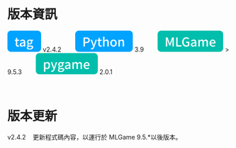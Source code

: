 # 版本資訊

![tag-chip](/assets/icons/tag.svg) v2.4.2&nbsp;&nbsp;&nbsp;&nbsp;&nbsp;&nbsp;&nbsp;&nbsp;![python-chip](/assets/icons/python.svg) 3.9&nbsp;&nbsp;&nbsp;&nbsp;&nbsp;&nbsp;&nbsp;&nbsp;![mlgame-chip](/assets/icons/mlGame.svg) > 9.5.3&nbsp;&nbsp;&nbsp;&nbsp;&nbsp;&nbsp;&nbsp;&nbsp;![pygame-chip](/assets/icons/pygame.svg) 2.0.1

<br />

# 版本更新

v2.4.2&nbsp;&nbsp;&nbsp;&nbsp;更新程式碼內容，以運行於 MLGame 9.5.\*以後版本。
